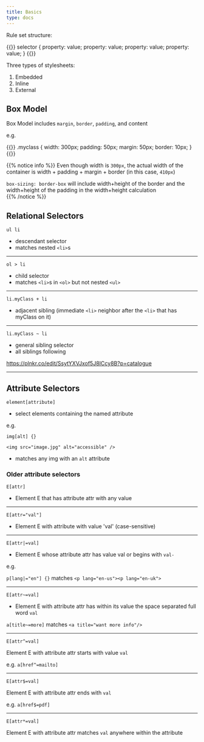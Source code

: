 ```yaml
---
title: Basics
type: docs
---
```


Rule set structure:

{{<highlight css>}}
selector {
  property: value;
  property: value;
  property: value;
  property: value;
}
{{</highlight>}}

Three types of stylesheets:

1. Embedded
2. Inline
3. External

## Box Model

Box Model includes `margin`, `border`, `padding`, and content

e.g.

{{<highlight css>}}
.myclass {
  width: 300px;
  padding: 50px;
  margin: 50px;
  border: 10px;
}
{{</highlight>}}

{{% notice info %}}
Even though width is `300px`, the actual width of the container is width + padding + margin + border 
(in this case, `410px`)

`box-sizing: border-box` will include width+height of the border and the width+height of the 
padding in the width+height calculation   
{{% /notice %}}

## Relational Selectors

`ul li`

- descendant selector
- matches nested `<li>`s

---

`ol > li`

- child selector
- matches `<li>`s in `<ol>` but not nested `<ul>`

---

`li.myClass + li`

- adjacent sibling (immediate `<li>` neighbor after the `<li>` that has myClass on it)

---

`li.myClass ~ li`

- general sibling selector
- all siblings following

https://plnkr.co/edit/SsytYXVJxof5J8ICcy8B?p=catalogue

---

## Attribute Selectors

`element[attribute]`

- select elements containing the named attribute

e.g.

`img[alt] {}`

`<img src="image.jpg" alt="accessible" />`

- matches any img with an `alt` attribute

### Older attribute selectors

`E[attr]`

- Element E that has attribute attr with any value

---

`E[attr="val"]`

- Element E with attribute with value 'val' (case-sensitive)

---

`E[attr|=val]`

- Element E whose attribute attr has value val or begins with `val-`

e.g.

`p[lang|="en"] {}` matches `<p lang="en-us"><p lang="en-uk">`

---

`E[attr~=val]`

- Element E with attribute attr has within its value the space separated full word `val`

`a[title~=more]` matches `<a title="want more info"/>`

---

`E[attr^=val]`

Element E with attribute attr starts with value `val`

e.g. `a[href^=mailto]`

---

`E[attr$=val]`

Element E with attribute attr ends with `val`

e.g. `a[href$=pdf]`

---

`E[attr*=val]`

Element E with attribute attr matches `val` anywhere within the attribute
